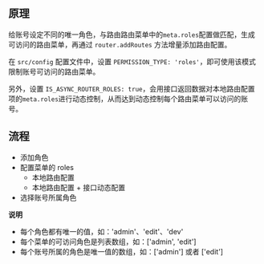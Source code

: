 ## 原理

给账号设定不同的唯一角色，与路由路由菜单中的`meta.roles`配置做匹配，生成可访问的路由菜单，再通过 `router.addRoutes` 方法增量添加路由配置。

在 `src/config` 配置文件中，设置 `PERMISSION_TYPE: 'roles'`，即可使用该模式限制账号可访问的路由菜单。

另外，设置 `IS_ASYNC_ROUTER_ROLES: true`，会用接口返回数据对本地路由配置项的`meta.roles`进行动态控制，从而达到动态控制每个路由菜单可以访问的账号。


## 流程

- 添加角色
- 配置菜单的 roles
  - 本地路由配置
  - 本地路由配置 + 接口动态配置
- 选择账号所属角色

**说明**
- 每个角色都有唯一的值，如：'admin'、'edit'、'dev'
- 每个菜单的可访问角色是列表数组，如：['admin', 'edit']
- 每个账号所属的角色是唯一值的数组，如：['admin'] 或者 ['edit']